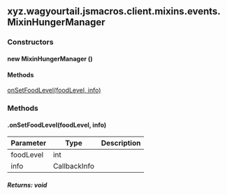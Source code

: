

xyz.wagyourtail.jsmacros.client.mixins.events.MixinHungerManager
----------------------------------------------------------------

#### 

### Constructors

#### new MixinHungerManager ()




#### Methods

[onSetFoodLevel(foodLevel, info)](#onSetFoodLevel-int-CallbackInfo-)



### Methods

#### .onSetFoodLevel(foodLevel, info)

| Parameter | Type | Description |
|---|---|---|
| foodLevel | int |  |
| info | CallbackInfo |  |

##### Returns: void




